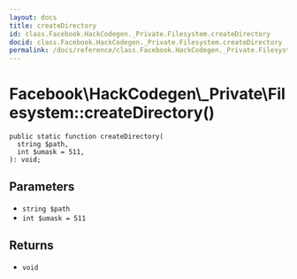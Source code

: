 ```yaml
---
layout: docs
title: createDirectory
id: class.Facebook.HackCodegen._Private.Filesystem.createDirectory
docid: class.Facebook.HackCodegen._Private.Filesystem.createDirectory
permalink: /docs/reference/class.Facebook.HackCodegen._Private.Filesystem.createDirectory/
---
```

# Facebook\\HackCodegen\\_Private\\Filesystem::createDirectory()




``` Hack
public static function createDirectory(
  string $path,
  int $umask = 511,
): void;
```




## Parameters




+ ` string $path `
+ ` int $umask = 511 `




## Returns




* ` void `